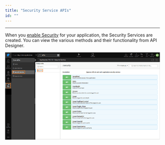 ```yaml
---
title: "Security Service APIs"
id: ""
---
```

---

When you [enable Security](/learn/app-development/app-security/app-security) for your application, the Security Services are created. You can view the various methods and their functionality from API Designer.

[![](/learn/assets/API_security.png)](/learn/assets/API_security.png)

